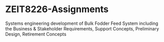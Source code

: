 # ZEIT8226-Assignments
Systems engineering development of Bulk Fodder Feed System including the Business &amp; Stakeholder Requirements, Support Concepts, Preliminary Design, Retirement Concepts

